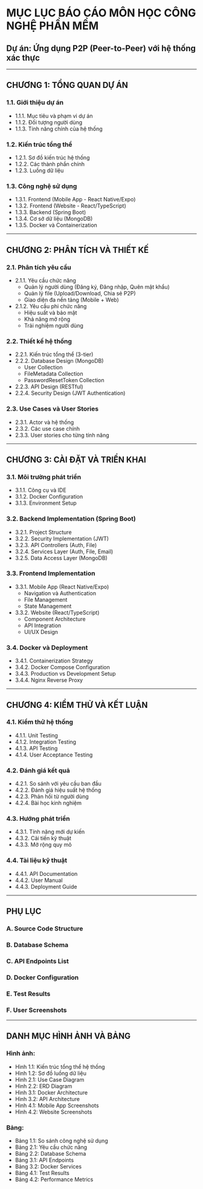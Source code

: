# MỤC LỤC BÁO CÁO MÔN HỌC CÔNG NGHỆ PHẦN MỀM
## Dự án: Ứng dụng P2P (Peer-to-Peer) với hệ thống xác thực

---

## CHƯƠNG 1: TỔNG QUAN DỰ ÁN
### 1.1. Giới thiệu dự án
- 1.1.1. Mục tiêu và phạm vi dự án
- 1.1.2. Đối tượng người dùng
- 1.1.3. Tính năng chính của hệ thống

### 1.2. Kiến trúc tổng thể
- 1.2.1. Sơ đồ kiến trúc hệ thống
- 1.2.2. Các thành phần chính
- 1.2.3. Luồng dữ liệu

### 1.3. Công nghệ sử dụng
- 1.3.1. Frontend (Mobile App - React Native/Expo)
- 1.3.2. Frontend (Website - React/TypeScript)
- 1.3.3. Backend (Spring Boot)
- 1.3.4. Cơ sở dữ liệu (MongoDB)
- 1.3.5. Docker và Containerization

---

## CHƯƠNG 2: PHÂN TÍCH VÀ THIẾT KẾ
### 2.1. Phân tích yêu cầu
- 2.1.1. Yêu cầu chức năng
  - Quản lý người dùng (Đăng ký, Đăng nhập, Quên mật khẩu)
  - Quản lý file (Upload/Download, Chia sẻ P2P)
  - Giao diện đa nền tảng (Mobile + Web)
- 2.1.2. Yêu cầu phi chức năng
  - Hiệu suất và bảo mật
  - Khả năng mở rộng
  - Trải nghiệm người dùng

### 2.2. Thiết kế hệ thống
- 2.2.1. Kiến trúc tổng thể (3-tier)
- 2.2.2. Database Design (MongoDB)
  - User Collection
  - FileMetadata Collection
  - PasswordResetToken Collection
- 2.2.3. API Design (RESTful)
- 2.2.4. Security Design (JWT Authentication)

### 2.3. Use Cases và User Stories
- 2.3.1. Actor và hệ thống
- 2.3.2. Các use case chính
- 2.3.3. User stories cho từng tính năng

---

## CHƯƠNG 3: CÀI ĐẶT VÀ TRIỂN KHAI
### 3.1. Môi trường phát triển
- 3.1.1. Công cụ và IDE
- 3.1.2. Docker Configuration
- 3.1.3. Environment Setup

### 3.2. Backend Implementation (Spring Boot)
- 3.2.1. Project Structure
- 3.2.2. Security Implementation (JWT)
- 3.2.3. API Controllers (Auth, File)
- 3.2.4. Services Layer (Auth, File, Email)
- 3.2.5. Data Access Layer (MongoDB)

### 3.3. Frontend Implementation
- 3.3.1. Mobile App (React Native/Expo)
  - Navigation và Authentication
  - File Management
  - State Management
- 3.3.2. Website (React/TypeScript)
  - Component Architecture
  - API Integration
  - UI/UX Design

### 3.4. Docker và Deployment
- 3.4.1. Containerization Strategy
- 3.4.2. Docker Compose Configuration
- 3.4.3. Production vs Development Setup
- 3.4.4. Nginx Reverse Proxy

---

## CHƯƠNG 4: KIỂM THỬ VÀ KẾT LUẬN
### 4.1. Kiểm thử hệ thống
- 4.1.1. Unit Testing
- 4.1.2. Integration Testing
- 4.1.3. API Testing
- 4.1.4. User Acceptance Testing

### 4.2. Đánh giá kết quả
- 4.2.1. So sánh với yêu cầu ban đầu
- 4.2.2. Đánh giá hiệu suất hệ thống
- 4.2.3. Phản hồi từ người dùng
- 4.2.4. Bài học kinh nghiệm

### 4.3. Hướng phát triển
- 4.3.1. Tính năng mới dự kiến
- 4.3.2. Cải tiến kỹ thuật
- 4.3.3. Mở rộng quy mô

### 4.4. Tài liệu kỹ thuật
- 4.4.1. API Documentation
- 4.4.2. User Manual
- 4.4.3. Deployment Guide

---

## PHỤ LỤC
### A. Source Code Structure
### B. Database Schema
### C. API Endpoints List
### D. Docker Configuration
### E. Test Results
### F. User Screenshots

---

## DANH MỤC HÌNH ẢNH VÀ BẢNG
### Hình ảnh:
- Hình 1.1: Kiến trúc tổng thể hệ thống
- Hình 1.2: Sơ đồ luồng dữ liệu
- Hình 2.1: Use Case Diagram
- Hình 2.2: ERD Diagram
- Hình 3.1: Docker Architecture
- Hình 3.2: API Architecture
- Hình 4.1: Mobile App Screenshots
- Hình 4.2: Website Screenshots

### Bảng:
- Bảng 1.1: So sánh công nghệ sử dụng
- Bảng 2.1: Yêu cầu chức năng
- Bảng 2.2: Database Schema
- Bảng 3.1: API Endpoints
- Bảng 3.2: Docker Services
- Bảng 4.1: Test Results
- Bảng 4.2: Performance Metrics 